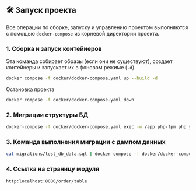 ## 🛠️ Запуск проекта

Все операции по сборке, запуску и управлению проектом выполняются с помощью `docker-compose` из корневой директории проекта.

### 1. Сборка и запуск контейнеров

Эта команда собирает образы (если они не существуют), создает контейнеры и запускает их в фоновом режиме (`-d`).

```bash
docker compose -f docker/docker-compose.yaml up --build -d
```

Остановка проекта
```bash
docker compose -f docker/docker-compose.yaml down
```


### 2. Миграции структуры БД
```bash  
docker-compose -f docker/docker-compose.yaml exec -w /app php-fpm php yii migrate
```

### 3. Команда выполнения миграции с дампом данных
```bash
cat migrations/test_db_data.sql | docker compose -f docker/docker-compose.yaml exec -T mysql mysql -u root -pyour_mysql_root_password yii2_db
```

### 4. Ссылка на страницу модуля
```
http:localhost:8080/order/table
```